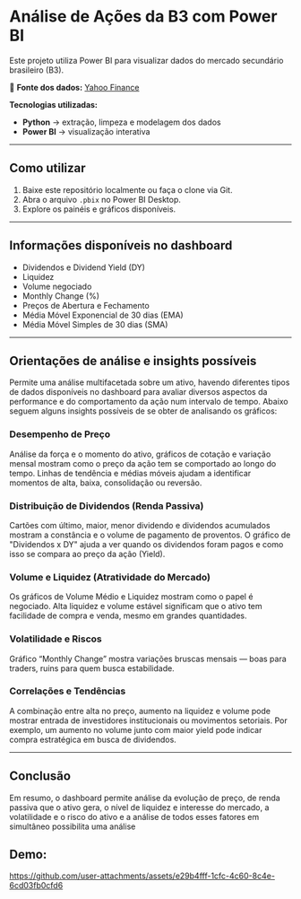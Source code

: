 # Análise de Ações da B3 com Power BI

Este projeto utiliza Power BI para visualizar dados do mercado secundário brasileiro (B3).  

🔗 **Fonte dos dados:** [Yahoo Finance](https://finance.yahoo.com/lookup/)  

**Tecnologias utilizadas:**  
- **Python** → extração, limpeza e modelagem dos dados  
- **Power BI** → visualização interativa  

---

## Como utilizar
1. Baixe este repositório localmente ou faça o clone via Git.  
2. Abra o arquivo `.pbix` no Power BI Desktop.  
3. Explore os painéis e gráficos disponíveis.  

---

## Informações disponíveis no dashboard
- Dividendos e Dividend Yield (DY)  
- Liquidez  
- Volume negociado  
- Monthly Change (%)  
- Preços de Abertura e Fechamento  
- Média Móvel Exponencial de 30 dias (EMA)  
- Média Móvel Simples de 30 dias (SMA)  

---

## Orientações de análise e insights possíveis
Permite uma análise multifacetada sobre um ativo, havendo diferentes tipos de dados disponíveis no dashboard para 
avaliar diversos aspectos da performance e do comportamento da ação num intervalo de tempo.
Abaixo seguem alguns insights possíveis de se obter de analisando os gráficos:


### Desempenho de Preço  
Análise da força e o momento do ativo, gráficos de cotação e variação mensal mostram como o preço da ação tem se comportado ao longo do tempo. 
Linhas de tendência e médias móveis ajudam a identificar momentos de alta, baixa, consolidação ou reversão. 

### Distribuição de Dividendos (Renda Passiva)  
Cartões com último, maior, menor dividendo e dividendos acumulados mostram a constância e o volume de pagamento de proventos.
O gráfico de "Dividendos x DY" ajuda a ver quando os dividendos foram pagos e como isso se compara ao preço da ação (Yield).


### Volume e Liquidez (Atratividade do Mercado)  
Os gráficos de Volume Médio e Liquidez mostram como o papel é negociado. Alta liquidez e volume estável 
significam que o ativo tem facilidade de compra e venda, mesmo em grandes quantidades.

### Volatilidade e Riscos  
Gráfico “Monthly Change” mostra variações bruscas mensais 
— boas para traders, ruins para quem busca estabilidade.   

###  Correlações e Tendências  

A combinação entre alta no preço, aumento na liquidez e 
volume pode mostrar entrada de investidores institucionais ou movimentos setoriais. 
Por exemplo, um aumento no volume junto com maior yield pode indicar compra estratégica em busca de dividendos. 

---

## Conclusão

Em resumo, o dashboard permite análise da evolução de preço, de renda passiva que 
o ativo gera, o nível de liquidez e interesse do mercado, a volatilidade e o risco do 
ativo e a análise de todos esses fatores em simultâneo possibilita uma análise 



## Demo:
https://github.com/user-attachments/assets/e29b4fff-1cfc-4c60-8c4e-6cd03fb0cfd6



